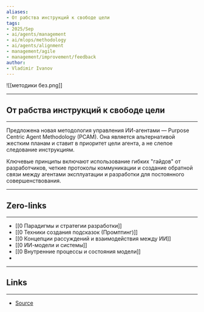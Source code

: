 ```yaml
---
aliases: 
- От рабства инструкций к свободе цели 
tags:
- 2025/Sep
- ai/agents/management
- ai/mlops/methodology
- ai/agents/alignment
- management/agile
- management/improvement/feedback
author:
- Vladimir Ivanov
---
```

![[методики без.png]]

-----
##  От рабства инструкций к свободе цели 
-----
Предложена новая методология управления ИИ-агентами — Purpose Centric Agent Methodology (PCAM). Она является альтернативой жестким планам и ставит в приоритет цели агента, а не слепое следование инструкциям. 

Ключевые принципы включают использование гибких "гайдов" от разработчиков, четкие протоколы коммуникации и создание обратной связи между агентами эксплуатации и разработки для постоянного совершенствования.

---
## Zero-links
---
- [[0 Парадигмы и стратегии разработки]]
- [[0 Техники создания подсказок (Промптинг)]]
- [[0 Концепции рассуждений и взаимодействия между ИИ]]
- [[0 ИИ-модели и системы]]
- [[0 Внутренние процессы и состояния модели]]
- 

---
## Links
---
- [Source](https://t.me/turboproject/2074)